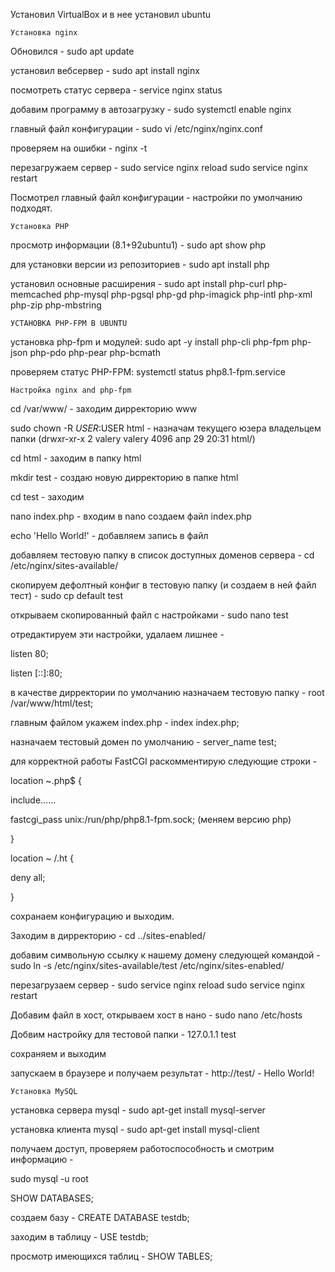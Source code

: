 Установил VirtualBox  и в нее установил ubuntu


	Установка nginx
Обновился - 
sudo apt update

установил вебсервер - 
sudo apt install nginx

посмотреть статус сервера - 
service nginx status

добавим программу в автозагрузку - 
sudo systemctl enable nginx

главный файл конфигурации - 
sudo vi /etc/nginx/nginx.conf

проверяем на ошибки - 
nginx -t

перезагружаем сервер - 
sudo service nginx reload
sudo service nginx restart

Посмотрел главный файл конфигурации - настройки по умолчанию подходят.


	Установка PHP
просмотр информации (8.1+92ubuntu1) - sudo apt show php

для установки версии из репозиториев - sudo apt install php

установил основные расширения - 
sudo apt install php-curl php-memcached php-mysql php-pgsql php-gd 
php-imagick php-intl php-xml php-zip php-mbstring


	УСТАНОВКА PHP-FPM В UBUNTU
установка php-fpm и модулей:
sudo apt -y install php-cli php-fpm php-json php-pdo php-pear php-bcmath

проверяем статус PHP-FPM:
systemctl status php8.1-fpm.service


	Настройка nginx and php-fpm

cd /var/www/			- заходим дирректорию www

sudo chown -R $USER:$USER html	- назначам текущего юзера владельцем папки (drwxr-xr-x  2 valery valery 4096 апр 29 20:31 html/)

cd html				- заходим в папку html

mkdir test			- создаю новую дирректорию в папке html

cd test				- заходим

nano index.php			- входим в nano создаем файл index.php

echo 'Hello World!'	- добавляем запись в файл

добавляем тестовую папку в список доступных доменов сервера - 
cd /etc/nginx/sites-available/ 

скопируем дефолтный конфиг в тестовую папку (и создаем в ней файл тест) - 
sudo cp default test

открываем скопированный файл с настройками - 
sudo nano test

отредактируем эти настройки, удалаем лишнее - 

listen 80;

listen [::]:80;

в качестве дирректории по умолчанию назначаем тестовую папку - 
root /var/www/html/test;

главным файлом укажем index.php - 
index index.php;

назначаем тестовый домен по умолчанию - 
server_name test;

для корректной работы FastCGI раскомментирую следующие строки - 

location ~\.php$ {

include......
	
fastcgi_pass unix:/run/php/php8.1-fpm.sock; (меняем версию php)
	
}

location ~ /\.ht {

deny all;
	
}

сохранаем конфигурацию и выходим.

Заходим в дирректорию - 
cd ../sites-enabled/

добавим символьную ссылку к нашему домену следующей командой - 
sudo ln -s /etc/nginx/sites-available/test /etc/nginx/sites-enabled/

перезагрузаем сервер - 
sudo service nginx reload
sudo service nginx restart

Добавим файл в хост, открываем хост в нано - 
sudo nano /etc/hosts

Добвим настройку для тестовой папки - 
127.0.1.1	test

сохраняем и выходим

запускаем в браузере и получаем результат - 
http://test/ - Hello World!


	Установка MySQL

установка сервера mysql - 
sudo apt-get install mysql-server

установка клиента mysql - 
sudo apt-get install mysql-client

получаем доступ, проверяем работоспособность и смотрим информацию - 

sudo mysql -u root

SHOW DATABASES;

создаем базу - 
CREATE DATABASE testdb;

заходим в таблицу - 
USE testdb;

просмотр имеющихся таблиц - 
SHOW TABLES;


